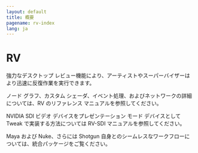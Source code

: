 ```yaml
---
layout: default
title: 概要
pagename: rv-index
lang: ja
---
```


# RV

強力なデスクトップ レビュー機能により、アーティストやスーパーバイザーはより迅速に反復作業を実行できます。

ノード グラフ、カスタム シェーダ、イベント処理、およびネットワークの詳細については、RV のリファレンス マニュアルを参照してください。

NVIDIA SDI ビデオ デバイスをプレゼンテーション モード デバイスとして Tweak で実装する方法については RV-SDI マニュアルを参照してください。

Maya および Nuke、さらには Shotgun 自身とのシームレスなワークフローについては、統合パッケージをご覧ください。
